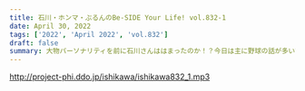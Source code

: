 ```yaml
---
title: 石川・ホンマ・ぶるんのBe-SIDE Your Life! vol.832-1
date: April 30, 2022
tags: ['2022', 'April 2022', 'vol.832']
draft: false
summary: 大物パーソナリティを前に石川さんははまったのか！？今日は主に野球の話が多いです。
---
```


http://project-phi.ddo.jp/ishikawa/ishikawa832_1.mp3